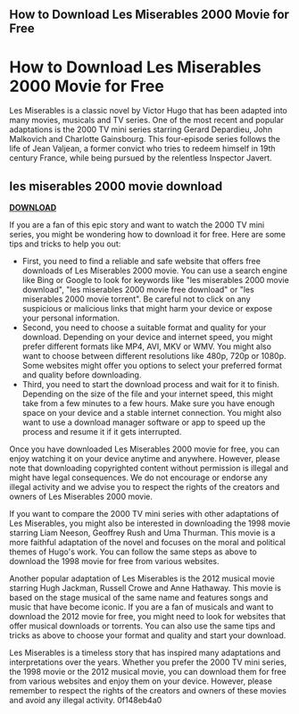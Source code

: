 ## How to Download Les Miserables 2000 Movie for Free

  
# How to Download Les Miserables 2000 Movie for Free
 
Les Miserables is a classic novel by Victor Hugo that has been adapted into many movies, musicals and TV series. One of the most recent and popular adaptations is the 2000 TV mini series starring Gerard Depardieu, John Malkovich and Charlotte Gainsbourg. This four-episode series follows the life of Jean Valjean, a former convict who tries to redeem himself in 19th century France, while being pursued by the relentless Inspector Javert.
 
## les miserables 2000 movie download


[**DOWNLOAD**](https://www.google.com/url?q=https%3A%2F%2Fbytlly.com%2F2tKymW&sa=D&sntz=1&usg=AOvVaw2N0iDsS3Kd1gW0WD3JS6BO)

 
If you are a fan of this epic story and want to watch the 2000 TV mini series, you might be wondering how to download it for free. Here are some tips and tricks to help you out:
 
- First, you need to find a reliable and safe website that offers free downloads of Les Miserables 2000 movie. You can use a search engine like Bing or Google to look for keywords like "les miserables 2000 movie download", "les miserables 2000 movie free download" or "les miserables 2000 movie torrent". Be careful not to click on any suspicious or malicious links that might harm your device or expose your personal information.
- Second, you need to choose a suitable format and quality for your download. Depending on your device and internet speed, you might prefer different formats like MP4, AVI, MKV or WMV. You might also want to choose between different resolutions like 480p, 720p or 1080p. Some websites might offer you options to select your preferred format and quality before downloading.
- Third, you need to start the download process and wait for it to finish. Depending on the size of the file and your internet speed, this might take from a few minutes to a few hours. Make sure you have enough space on your device and a stable internet connection. You might also want to use a download manager software or app to speed up the process and resume it if it gets interrupted.

Once you have downloaded Les Miserables 2000 movie for free, you can enjoy watching it on your device anytime and anywhere. However, please note that downloading copyrighted content without permission is illegal and might have legal consequences. We do not encourage or endorse any illegal activity and we advise you to respect the rights of the creators and owners of Les Miserables 2000 movie.
  
If you want to compare the 2000 TV mini series with other adaptations of Les Miserables, you might also be interested in downloading the 1998 movie starring Liam Neeson, Geoffrey Rush and Uma Thurman. This movie is a more faithful adaptation of the novel and focuses on the moral and political themes of Hugo's work. You can follow the same steps as above to download the 1998 movie for free from various websites.
 
Another popular adaptation of Les Miserables is the 2012 musical movie starring Hugh Jackman, Russell Crowe and Anne Hathaway. This movie is based on the stage musical of the same name and features songs and music that have become iconic. If you are a fan of musicals and want to download the 2012 movie for free, you might need to look for websites that offer musical downloads or torrents. You can also use the same tips and tricks as above to choose your format and quality and start your download.
 
Les Miserables is a timeless story that has inspired many adaptations and interpretations over the years. Whether you prefer the 2000 TV mini series, the 1998 movie or the 2012 musical movie, you can download them for free from various websites and enjoy them on your device. However, please remember to respect the rights of the creators and owners of these movies and avoid any illegal activity.
 0f148eb4a0
